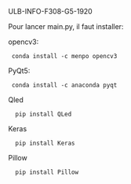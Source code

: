 ULB-INFO-F308-G5-1920

Pour lancer main.py, il faut installer:

opencv3:

```shell
 conda install -c menpo opencv3 
```

PyQt5:

```shell
 conda install -c anaconda pyqt 
```
Qled

```shell
  pip install QLed
```

Keras


```shell
  pip install Keras
```

Pillow


```shell
  pip install Pillow
```
